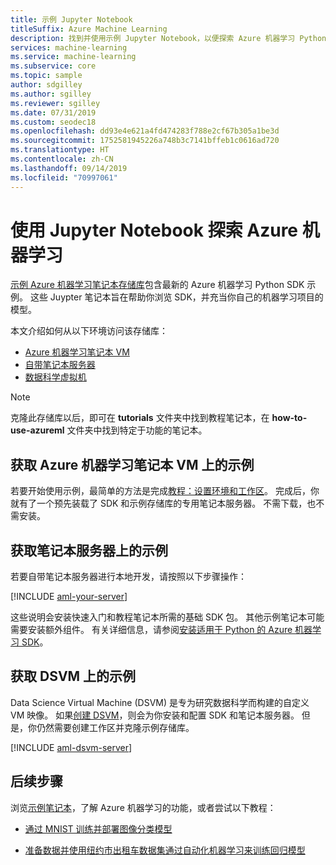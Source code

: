 ```yaml
---
title: 示例 Jupyter Notebook
titleSuffix: Azure Machine Learning
description: 找到并使用示例 Jupyter Notebook，以便探索 Azure 机器学习 Python SDK。
services: machine-learning
ms.service: machine-learning
ms.subservice: core
ms.topic: sample
author: sdgilley
ms.author: sgilley
ms.reviewer: sgilley
ms.date: 07/31/2019
ms.custom: seodec18
ms.openlocfilehash: dd93e4e621a4fd474283f788e2cf67b305a1be3d
ms.sourcegitcommit: 1752581945226a748b3c7141bffeb1c0616ad720
ms.translationtype: HT
ms.contentlocale: zh-CN
ms.lasthandoff: 09/14/2019
ms.locfileid: "70997061"
---
```

# <a name="explore-azure-machine-learning-with-jupyter-notebooks"></a>使用 Jupyter Notebook 探索 Azure 机器学习

[示例 Azure 机器学习笔记本存储库](https://github.com/azure/machinelearningnotebooks)包含最新的 Azure 机器学习 Python SDK 示例。 这些 Juypter 笔记本旨在帮助你浏览 SDK，并充当你自己的机器学习项目的模型。

本文介绍如何从以下环境访问该存储库：

- [Azure 机器学习笔记本 VM](#notebookvm)
- [自带笔记本服务器](#byo)
- [数据科学虚拟机](#dsvm)

> [!NOTE]
> 克隆此存储库以后，即可在 **tutorials** 文件夹中找到教程笔记本，在 **how-to-use-azureml** 文件夹中找到特定于功能的笔记本。

<a name="notebookvm"></a>
## <a name="get-samples-on-azure-machine-learning-notebook-vm"></a>获取 Azure 机器学习笔记本 VM 上的示例

若要开始使用示例，最简单的方法是完成[教程：设置环境和工作区](tutorial-1st-experiment-sdk-setup.md)。 完成后，你就有了一个预先装载了 SDK 和示例存储库的专用笔记本服务器。 不需下载，也不需安装。

<a name="byo"></a>

## <a name="get-samples-on-your-notebook-server"></a>获取笔记本服务器上的示例

若要自带笔记本服务器进行本地开发，请按照以下步骤操作：

[!INCLUDE [aml-your-server](../../../includes/aml-your-server.md)]

这些说明会安装快速入门和教程笔记本所需的基础 SDK 包。 其他示例笔记本可能需要安装额外组件。 有关详细信息，请参阅[安装适用于 Python 的 Azure 机器学习 SDK](https://docs.microsoft.com/python/api/overview/azure/ml/install)。

<a name="dsvm"></a>
## <a name="get-samples-on-dsvm"></a>获取 DSVM 上的示例

Data Science Virtual Machine (DSVM) 是专为研究数据科学而构建的自定义 VM 映像。 如果[创建 DSVM](how-to-configure-environment.md#dsvm)，则会为你安装和配置 SDK 和笔记本服务器。 但是，你仍然需要创建工作区并克隆示例存储库。

[!INCLUDE [aml-dsvm-server](../../../includes/aml-dsvm-server.md)]

## <a name="next-steps"></a>后续步骤

浏览[示例笔记本](https://aka.ms/aml-notebooks)，了解 Azure 机器学习的功能，或者尝试以下教程：

- [通过 MNIST 训练并部署图像分类模型](tutorial-train-models-with-aml.md)

- [准备数据并使用纽约市出租车数据集通过自动化机器学习来训练回归模型](tutorial-auto-train-models.md)
